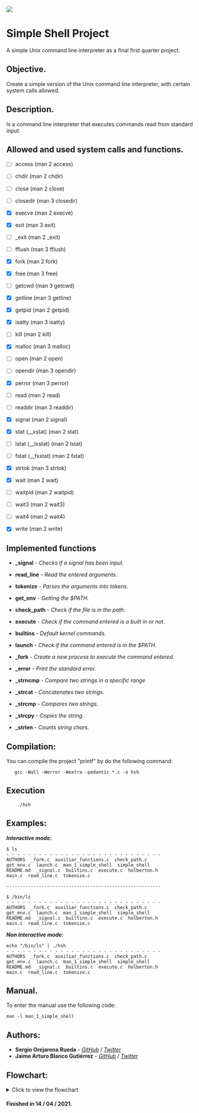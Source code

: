 [![](https://www.holbertonschool.com/holberton-logo.png)](https://www.holbertonschool.com/)

# Simple Shell Project
A simple Unix command line interpreter as a final first quarter project.

## Objective.
Create a simple version of the Unix command line interpreter, with certain system calls allowed. 

## Description.

Is a command line interpreter that executes commands read from standard input.


## Allowed and used system calls and functions.

 - [ ] access (man 2 access)
 - [ ] chdir (man 2 chdir)
 - [ ] close (man 2 close)
 - [ ] closedir (man 3 closedir)
 - [x] execve (man 2 execve)
 - [x] exit (man 3 exit)
 - [ ] _exit (man 2 _exit)
 - [ ] fflush (man 3 fflush)
 - [x] fork (man 2 fork)
 - [x] free (man 3 free)
 - [ ] getcwd (man 3 getcwd)
 - [x] getline (man 3 getline)
 - [x] getpid (man 2 getpid)
 - [x] isatty (man 3 isatty)
 - [ ] kill (man 2 kill)
 - [x] malloc (man 3 malloc)
 - [ ] open (man 2 open)
 - [ ] opendir (man 3 opendir)
 - [x] perror (man 3 perror)
 - [ ] read (man 2 read)
 - [ ] readdir (man 3 readdir)
 - [x] signal (man 2 signal)
 - [x] stat (__xstat) (man 2 stat)
 - [ ] lstat (__lxstat) (man 2 lstat)
 - [ ] fstat (__fxstat) (man 2 fstat)
 - [x] strtok (man 3 strtok)
 - [x] wait (man 2 wait)
 - [ ] waitpid (man 2 waitpid)
 - [ ] wait3 (man 2 wait3)
 - [ ] wait4 (man 2 wait4)
 - [x] write (man 2 write)


## Implemented functions

 - **_signal** - *Checks if a signal has been input.*

 - **read_line** - *Read the entered arguments.*
 - **tokenize** - *Parses the arguments into tokens.*
 - **get_env** - *Getting the $PATH.*
 - **check_path** - *Check if the file is in the path.*
 - **execute** - *Check if the command entered is a built in or not.*
 - **builtins** - *Default kernel commands.*
 - **launch** - *Check if the command entered is in the $PATH.*
 - **_fork** - *Create a new process to execute the command entered.*
 - **_error** - *Print the standard error.*
 - **_strncmp** - *Compare two strings in a specific range*
 - **_strcat** - *Concatenates two strings.*
 - **_strcmp** - *Compares two strings.*
 - **_strcpy** - *Copies the string.*
 - **_strlen** - *Counts string chars.*



## Compilation:
  You can compile the project "printf" by do the following command:

       gcc -Wall -Werror -Wextra -pedantic *.c -o hsh 
       

## Execution

	    ./hsh

       
## Examples:

***Interactive mode:***

    $ ls
    - - - - - - - - - - - - - - - - - - - - - - - - - - - - -
	AUTHORS  _fork.c  auxiliar_functions.c  check_path.c
    get_env.c  launch.c  man_1_simple_shell  simple_shell
    README.md  _signal.c  builtins.c  execute.c  holberton.h
    main.c  read_line.c  tokenize.c

	---------------------------------------------------------

    $ /bin/ls
    - - - - - - - - - - - - - - - - - - - - - - - - - - - - -
    AUTHORS  _fork.c  auxiliar_functions.c  check_path.c
    get_env.c  launch.c  man_1_simple_shell  simple_shell
    README.md  _signal.c  builtins.c  execute.c  holberton.h
    main.c  read_line.c  tokenize.c

***Non interactive mode:***

    echo "/bin/ls" | ./hsh
    - - - - - - - - - - - - - - - - - - - - - - - - - - - - -
    AUTHORS  _fork.c  auxiliar_functions.c  check_path.c
    get_env.c  launch.c  man_1_simple_shell  simple_shell
    README.md  _signal.c  builtins.c  execute.c  holberton.h
    main.c  read_line.c  tokenize.c

## Manual. ##
To enter the manual use the following code:
```
man -l man_1_simple_shell
```
## Authors:

* **Sergio Orejarena Rueda** - [*GitHub*](https://github.com/SergioO21)  / [*Twitter*](https://twitter.com/SergioOR21)
* **Jaime Arturo Blanco Gutiérrez** - [*GitHub*](https://github.com/jblanco75)   / [*Twitter*](https://twitter.com/jblanco75)

## Flowchart:
<details>
       <summary>Click to view the flowchart</summary>
       <img src= "https://as2.ftcdn.net/jpg/01/75/24/27/500_F_175242734_hrTXihZmuKPyw3euytsp1pY4s74yBGrj.jpg" />
</details>

#### Finished in 14 / 04 / 2021. ####
